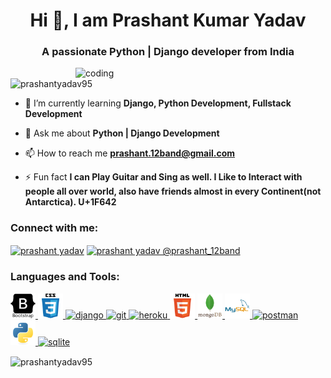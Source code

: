 
<h1 align="center">Hi 👋, I am Prashant Kumar Yadav</h1>
<h3 align="center">A passionate Python | Django developer from India</h3>
<img align="right" alt="coding" width="400" src="https://miro.medium.com/max/1050/1*IRGB-4OAoO8KSqH_huDPFw.png"

<p align="left"> <img src="https://komarev.com/ghpvc/?username=prashantyadav95&label=Profile%20views&color=0e75b6&style=flat" alt="prashantyadav95" /> </p>

- 🌱 I’m currently learning **Django, Python Development, Fullstack Development**

- 💬 Ask me about **Python | Django Development**

- 📫 How to reach me **prashant.12band@gmail.com**

- ⚡ Fun fact **I can Play Guitar and Sing as well. I Like to Interact with people all over world, also have friends almost in every Continent(not Antarctica). U+1F642**

<h3 align="left">Connect with me:</h3>
<p align="left">
<a href="https://linkedin.com/in/prashant yadav" target="blank"><img align="center" src="https://raw.githubusercontent.com/rahuldkjain/github-profile-readme-generator/master/src/images/icons/Social/linked-in-alt.svg" alt="prashant yadav" height="30" width="40" /></a>
<a href="https://www.hackerrank.com/prashant yadav @prashant_12band" target="blank"><img align="center" src="https://raw.githubusercontent.com/rahuldkjain/github-profile-readme-generator/master/src/images/icons/Social/hackerrank.svg" alt="prashant yadav @prashant_12band" height="30" width="40" /></a>
</p>

<h3 align="left">Languages and Tools:</h3>
<p align="left"> <a href="https://getbootstrap.com" target="_blank" rel="noreferrer"> <img src="https://raw.githubusercontent.com/devicons/devicon/master/icons/bootstrap/bootstrap-plain-wordmark.svg" alt="bootstrap" width="40" height="40"/> </a> <a href="https://www.w3schools.com/css/" target="_blank" rel="noreferrer"> <img src="https://raw.githubusercontent.com/devicons/devicon/master/icons/css3/css3-original-wordmark.svg" alt="css3" width="40" height="40"/> </a> <a href="https://www.djangoproject.com/" target="_blank" rel="noreferrer"> <img src="https://cdn.worldvectorlogo.com/logos/django.svg" alt="django" width="40" height="40"/> </a> <a href="https://git-scm.com/" target="_blank" rel="noreferrer"> <img src="https://www.vectorlogo.zone/logos/git-scm/git-scm-icon.svg" alt="git" width="40" height="40"/> </a> <a href="https://heroku.com" target="_blank" rel="noreferrer"> <img src="https://www.vectorlogo.zone/logos/heroku/heroku-icon.svg" alt="heroku" width="40" height="40"/> </a> <a href="https://www.w3.org/html/" target="_blank" rel="noreferrer"> <img src="https://raw.githubusercontent.com/devicons/devicon/master/icons/html5/html5-original-wordmark.svg" alt="html5" width="40" height="40"/> </a> <a href="https://www.mongodb.com/" target="_blank" rel="noreferrer"> <img src="https://raw.githubusercontent.com/devicons/devicon/master/icons/mongodb/mongodb-original-wordmark.svg" alt="mongodb" width="40" height="40"/> </a> <a href="https://www.mysql.com/" target="_blank" rel="noreferrer"> <img src="https://raw.githubusercontent.com/devicons/devicon/master/icons/mysql/mysql-original-wordmark.svg" alt="mysql" width="40" height="40"/> </a> <a href="https://postman.com" target="_blank" rel="noreferrer"> <img src="https://www.vectorlogo.zone/logos/getpostman/getpostman-icon.svg" alt="postman" width="40" height="40"/> </a> <a href="https://www.python.org" target="_blank" rel="noreferrer"> <img src="https://raw.githubusercontent.com/devicons/devicon/master/icons/python/python-original.svg" alt="python" width="40" height="40"/> </a> <a href="https://www.sqlite.org/" target="_blank" rel="noreferrer"> <img src="https://www.vectorlogo.zone/logos/sqlite/sqlite-icon.svg" alt="sqlite" width="40" height="40"/> </a> </p>

<p><img align="center" src="https://github-readme-stats.vercel.app/api/top-langs?username=prashantyadav95&show_icons=true&locale=en&layout=compact" alt="prashantyadav95" /></p>
